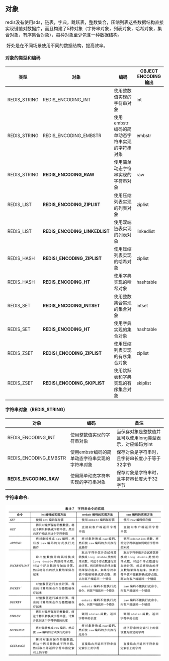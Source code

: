 ## 对象

​	redis没有使用sds，链表，字典，跳跃表，整数集合，压缩列表这些数据结构直接实现键值对数据库，而且构建了5种对象（字符串对象，列表对象，哈希对象，集合对象，有序集合对象），每种对象至少包含一种数据结构。

​	好处是在不同场景使用不同的数据结构，提高效率。

#### 对象的类型和编码

| 类型         | 对象                          | 编码                                           | OBJECT ENCODING输出 |
| ------------ | ----------------------------- | ---------------------------------------------- | ------------------- |
| REDIS_STRING | REDIS_ENCODING_INT            | 使用整数值实现的字符串对象                     | int                 |
| REDIS_STRING | REDIS_ENCODING_EMBSTR         | 使用embstr编码的简单动态字符串实现的字符串对象 | embstr              |
| REDIS_STRING | **REDIS_ENCODING_RAW**        | 使用简单动态字符串实现的字符串对象             | raw                 |
| REDIS_LIST   | **REDIS_ENCODING_ZIPLIST**    | 使用压缩列表实现的列表对象                     | ziplist             |
| REDIS_LIST   | **REDIS_ENCODING_LINKEDLIST** | 使用双端链表实现的列表对象                     | linkedlist          |
| REDIS_HASH   | **REDISl_ENCODING_ZIPLIST**   | 使用压缩列表实现的哈希对象                     | ziplist             |
| REDIS_HASH   | **REDIS_ENCODING_HT**         | 使用字典实现的哈希对象                         | hashtable           |
| REDIS_SET    | **REDIS_ENCODING_INTSET**     | 使用整数集合实现的集合对象                     | intset              |
| REDIS_SET    | **REDIS_ENCODING_HT**         | 使用字典实现的集合对象                         | hashtable           |
| REDIS_ZSET   | **REDISl_ENCODING_ZIPLIST**   | 使用压缩列表实现的有序集合对象                 | ziplist             |
| REDIS_ZSET   | **REDISl_ENCODING_SKIPLIST**  | 使用跳跃表和字典实现的有序集合对象             | skiplist            |

#### 字符串对象（REDIS_STRING）

| 对象                   | 编码                                           | 备注                                                      |
| ---------------------- | ---------------------------------------------- | --------------------------------------------------------- |
| REDIS_ENCODING_INT     | 使用整数值实现的字符串对象                     | 当保存对象是整数值并且可以使用long类型表示，对应编码为int |
| REDIS_ENCODING_EMBSTR  | 使用embstr编码的简单动态字符串实现的字符串对象 | 保存对象是字符串时，且字符串长度小于等于32字节            |
| **REDIS_ENCODING_RAW** | 使用简单动态字符串实现的字符串对象             | 保存对象是字符串时，且字符串长度大于32字节                |

**字符串命令:**

![ziplist](img\string_commd.png)